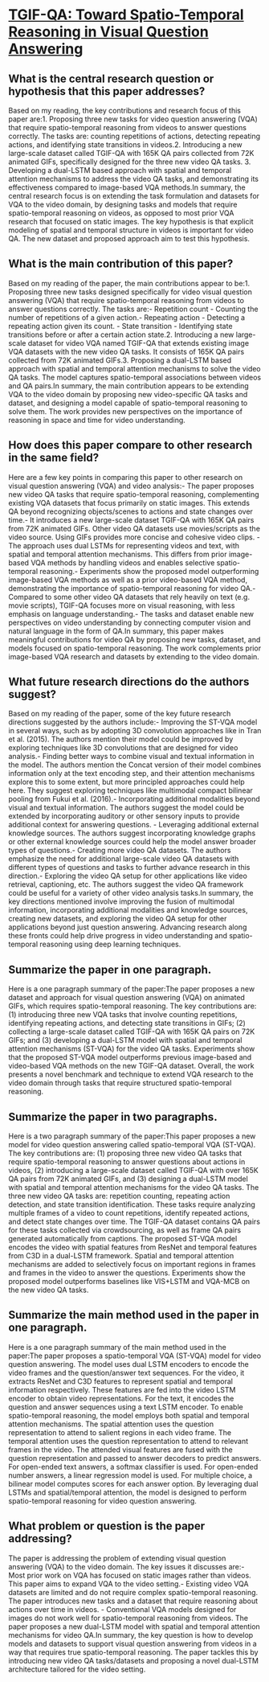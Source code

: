 # [TGIF-QA: Toward Spatio-Temporal Reasoning in Visual Question Answering](https://arxiv.org/abs/1704.04497)

## What is the central research question or hypothesis that this paper addresses?

 Based on my reading, the key contributions and research focus of this paper are:1. Proposing three new tasks for video question answering (VQA) that require spatio-temporal reasoning from videos to answer questions correctly. The tasks are: counting repetitions of actions, detecting repeating actions, and identifying state transitions in videos.2. Introducing a new large-scale dataset called TGIF-QA with 165K QA pairs collected from 72K animated GIFs, specifically designed for the three new video QA tasks. 3. Developing a dual-LSTM based approach with spatial and temporal attention mechanisms to address the video QA tasks, and demonstrating its effectiveness compared to image-based VQA methods.In summary, the central research focus is on extending the task formulation and datasets for VQA to the video domain, by designing tasks and models that require spatio-temporal reasoning on videos, as opposed to most prior VQA research that focused on static images. The key hypothesis is that explicit modeling of spatial and temporal structure in videos is important for video QA. The new dataset and proposed approach aim to test this hypothesis.


## What is the main contribution of this paper?

 Based on my reading of the paper, the main contributions appear to be:1. Proposing three new tasks designed specifically for video visual question answering (VQA) that require spatio-temporal reasoning from videos to answer questions correctly. The tasks are:- Repetition count - Counting the number of repetitions of a given action.- Repeating action - Detecting a repeating action given its count. - State transition - Identifying state transitions before or after a certain action state.2. Introducing a new large-scale dataset for video VQA named TGIF-QA that extends existing image VQA datasets with the new video QA tasks. It consists of 165K QA pairs collected from 72K animated GIFs.3. Proposing a dual-LSTM based approach with spatial and temporal attention mechanisms to solve the video QA tasks. The model captures spatio-temporal associations between videos and QA pairs.In summary, the main contribution appears to be extending VQA to the video domain by proposing new video-specific QA tasks and dataset, and designing a model capable of spatio-temporal reasoning to solve them. The work provides new perspectives on the importance of reasoning in space and time for video understanding.


## How does this paper compare to other research in the same field?

 Here are a few key points in comparing this paper to other research on visual question answering (VQA) and video analysis:- The paper proposes new video QA tasks that require spatio-temporal reasoning, complementing existing VQA datasets that focus primarily on static images. This extends QA beyond recognizing objects/scenes to actions and state changes over time.- It introduces a new large-scale dataset TGIF-QA with 165K QA pairs from 72K animated GIFs. Other video QA datasets use movies/scripts as the video source. Using GIFs provides more concise and cohesive video clips. - The approach uses dual LSTMs for representing videos and text, with spatial and temporal attention mechanisms. This differs from prior image-based VQA methods by handling videos and enables selective spatio-temporal reasoning.- Experiments show the proposed model outperforming image-based VQA methods as well as a prior video-based VQA method, demonstrating the importance of spatio-temporal reasoning for video QA.- Compared to some other video QA datasets that rely heavily on text (e.g. movie scripts), TGIF-QA focuses more on visual reasoning, with less emphasis on language understanding.- The tasks and dataset enable new perspectives on video understanding by connecting computer vision and natural language in the form of QA.In summary, this paper makes meaningful contributions for video QA by proposing new tasks, dataset, and models focused on spatio-temporal reasoning. The work complements prior image-based VQA research and datasets by extending to the video domain.


## What future research directions do the authors suggest?

 Based on my reading of the paper, some of the key future research directions suggested by the authors include:- Improving the ST-VQA model in several ways, such as by adopting 3D convolution approaches like in Tran et al. (2015). The authors mention their model could be improved by exploring techniques like 3D convolutions that are designed for video analysis.- Finding better ways to combine visual and textual information in the model. The authors mention the Concat version of their model combines information only at the text encoding step, and their attention mechanisms explore this to some extent, but more principled approaches could help here. They suggest exploring techniques like multimodal compact bilinear pooling from Fukui et al. (2016).- Incorporating additional modalities beyond visual and textual information. The authors suggest the model could be extended by incorporating auditory or other sensory inputs to provide additional context for answering questions. - Leveraging additional external knowledge sources. The authors suggest incorporating knowledge graphs or other external knowledge sources could help the model answer broader types of questions.- Creating more video QA datasets. The authors emphasize the need for additional large-scale video QA datasets with different types of questions and tasks to further advance research in this direction.- Exploring the video QA setup for other applications like video retrieval, captioning, etc. The authors suggest the video QA framework could be useful for a variety of other video analysis tasks.In summary, the key directions mentioned involve improving the fusion of multimodal information, incorporating additional modalities and knowledge sources, creating new datasets, and exploring the video QA setup for other applications beyond just question answering. Advancing research along these fronts could help drive progress in video understanding and spatio-temporal reasoning using deep learning techniques.


## Summarize the paper in one paragraph.

 Here is a one paragraph summary of the paper:The paper proposes a new dataset and approach for visual question answering (VQA) on animated GIFs, which requires spatio-temporal reasoning. The key contributions are: (1) introducing three new VQA tasks that involve counting repetitions, identifying repeating actions, and detecting state transitions in GIFs; (2) collecting a large-scale dataset called TGIF-QA with 165K QA pairs on 72K GIFs; and (3) developing a dual-LSTM model with spatial and temporal attention mechanisms (ST-VQA) for the video QA tasks. Experiments show that the proposed ST-VQA model outperforms previous image-based and video-based VQA methods on the new TGIF-QA dataset. Overall, the work presents a novel benchmark and technique to extend VQA research to the video domain through tasks that require structured spatio-temporal reasoning.


## Summarize the paper in two paragraphs.

 Here is a two paragraph summary of the paper:This paper proposes a new model for video question answering called spatio-temporal VQA (ST-VQA). The key contributions are: (1) proposing three new video QA tasks that require spatio-temporal reasoning to answer questions about actions in videos, (2) introducing a large-scale dataset called TGIF-QA with over 165K QA pairs from 72K animated GIFs, and (3) designing a dual-LSTM model with spatial and temporal attention mechanisms for the video QA tasks. The three new video QA tasks are: repetition counting, repeating action detection, and state transition identification. These tasks require analyzing multiple frames of a video to count repetitions, identify repeated actions, and detect state changes over time. The TGIF-QA dataset contains QA pairs for these tasks collected via crowdsourcing, as well as frame QA pairs generated automatically from captions. The proposed ST-VQA model encodes the video with spatial features from ResNet and temporal features from C3D in a dual-LSTM framework. Spatial and temporal attention mechanisms are added to selectively focus on important regions in frames and frames in the video to answer the questions. Experiments show the proposed model outperforms baselines like VIS+LSTM and VQA-MCB on the new video QA tasks.


## Summarize the main method used in the paper in one paragraph.

 Here is a one paragraph summary of the main method used in the paper:The paper proposes a spatio-temporal VQA (ST-VQA) model for video question answering. The model uses dual LSTM encoders to encode the video frames and the question/answer text sequences. For the video, it extracts ResNet and C3D features to represent spatial and temporal information respectively. These features are fed into the video LSTM encoder to obtain video representations. For the text, it encodes the question and answer sequences using a text LSTM encoder. To enable spatio-temporal reasoning, the model employs both spatial and temporal attention mechanisms. The spatial attention uses the question representation to attend to salient regions in each video frame. The temporal attention uses the question representation to attend to relevant frames in the video. The attended visual features are fused with the question representation and passed to answer decoders to predict answers. For open-ended text answers, a softmax classifier is used. For open-ended number answers, a linear regression model is used. For multiple choice, a bilinear model computes scores for each answer option. By leveraging dual LSTMs and spatial/temporal attention, the model is designed to perform spatio-temporal reasoning for video question answering.


## What problem or question is the paper addressing?

 The paper is addressing the problem of extending visual question answering (VQA) to the video domain. The key issues it discusses are:- Most prior work on VQA has focused on static images rather than videos. This paper aims to expand VQA to the video setting.- Existing video VQA datasets are limited and do not require complex spatio-temporal reasoning. The paper introduces new tasks and a dataset that require reasoning about actions over time in videos. - Conventional VQA models designed for images do not work well for spatio-temporal reasoning from videos. The paper proposes a new dual-LSTM model with spatial and temporal attention mechanisms for video QA.In summary, the key question is how to develop models and datasets to support visual question answering from videos in a way that requires true spatio-temporal reasoning. The paper tackles this by introducing new video QA tasks/datasets and proposing a novel dual-LSTM architecture tailored for the video setting.
